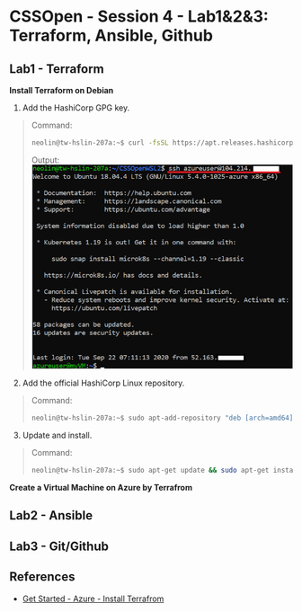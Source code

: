 # CSSOpen - Session 4 - Lab1&2&3: Terraform, Ansible, Github

## Lab1 - Terraform

**Install Terraform on Debian**

1. Add the HashiCorp GPG key.
> Command:<br>
> ```bash
> neolin@tw-hslin-207a:~$ curl -fsSL https://apt.releases.hashicorp.com/gpg | sudo apt-key add -
> ```
> Output:<br>
> ![GITHUB](https://github.com/neolin-ms/CSSOpenAzureCLIDocker/blob/master/AzureCLIImages/1_1.png "1_1")<br> 
2. Add the official HashiCorp Linux repository.
> Command:<br>
> ```bash
> neolin@tw-hslin-207a:~$ sudo apt-add-repository "deb [arch=amd64] https://apt.releases.hashicorp.com $(lsb_release -cs) main" 
> ```
3. Update and install.
> Command:
> ```bash
> neolin@tw-hslin-207a:~$ sudo apt-get update && sudo apt-get install terraform
> ```

**Create a Virtual Machine on Azure by Terrafrom**

## Lab2 - Ansible

## Lab3 - Git/Github

## References

- [Get Started - Azure - Install Terrafrom](https://learn.hashicorp.com/tutorials/terraform/install-cli?in=terraform/azure-get-started)
